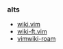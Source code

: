 ### alts

  * [wiki.vim](https://github.com/lervag/wiki.vim)
  * [wiki-ft.vim](https://github.com/lervag/wiki-ft.vim)
  * [vimwiki-roam](https://github.com/ducbueno/vimwiki-roam)
